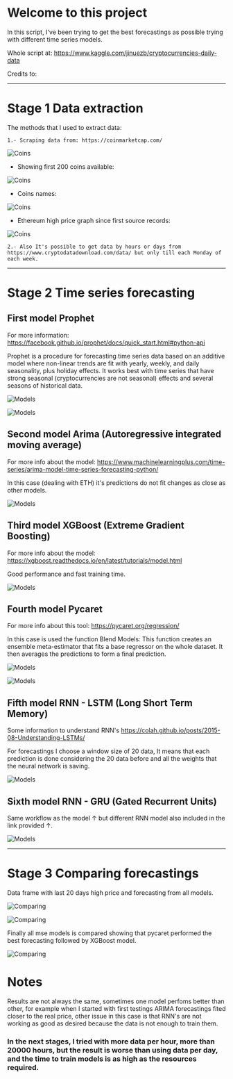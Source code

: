 
# Welcome to this project

In this script, I've been trying to get the best forecastings as possible trying with different time series models.

Whole script at: https://www.kaggle.com/jinuezb/cryptocurrencies-daily-data

Credits to:



----------------------------------------------------------------------------------------------------------------------------------------------------------------------------------------------------------------------------

# Stage 1 Data extraction


The methods that I used to extract data:

    1.- Scraping data from: https://coinmarketcap.com/ 

![Coins](Images/coinmckp_1.PNG)

* Showing first 200 coins available:

![Coins](Images/coinsav_2.PNG)

* Coins names:

![Coins](Images/allcoins_3.PNG)

* Ethereum high price graph since first source records:

![Coins](Images/coinbehave_4.PNG)
    
    2.- Also It's possible to get data by hours or days from https://www.cryptodatadownload.com/data/ but only till each Monday of each week.

--------------------------------------------------------------------------------------------------------------------------------------------------------------------------------------------------------------------------------

# Stage 2 Time series forecasting


## First model Prophet 

For more information: https://facebook.github.io/prophet/docs/quick_start.html#python-api

Prophet is a procedure for forecasting time series data based on an additive model where non-linear trends are fit with yearly, weekly, and daily seasonality, plus holiday effects. It works best with time series that have strong seasonal (cryptocurrencies are not seasonal) effects and several seasons of historical data.

![Models](Images/prophet_5.PNG)

![Models](Images/prophetmse_6.PNG)

## Second model Arima (Autoregressive integrated moving average)

For more info about the model: https://www.machinelearningplus.com/time-series/arima-model-time-series-forecasting-python/

In this case (dealing with ETH) it's predictions do not fit changes as close as other models.

![Models](Images/arimamse_7.PNG)

## Third model XGBoost (Extreme Gradient Boosting)

For more info about the model: https://xgboost.readthedocs.io/en/latest/tutorials/model.html

Good performance and fast training time.

![Models](Images/xgbmse_8.PNG)

## Fourth model Pycaret 

For more info about this tool: https://pycaret.org/regression/

In this case is used the function Blend Models: This function creates an ensemble meta-estimator that fits a base regressor on the whole dataset. It then averages the predictions to form a final prediction.

![Models](Images/pycaretmodels_9.PNG)

![Models](Images/pycaretmse_10.PNG)

## Fifth model RNN - LSTM (Long Short Term Memory) 

Some information to understand RNN's https://colah.github.io/posts/2015-08-Understanding-LSTMs/

For forecastings I choose a window size of 20 data, It means that each prediction is done considering the 20 data before and all the weights that the neural network is saving.

![Models](Images/lstmse_11.PNG)

## Sixth model RNN - GRU (Gated Recurrent Units)

Same workflow as the model ↑ but different RNN model also included in the link provided ↑.

![Models](Images/grumse_12.PNG)

----------------------------------------------------------------------------------------------------------------------------------------------------------------------------------------------------------------------------

# Stage 3 Comparing forecastings


Data frame with last 20 days high price and forecasting from all models.

![Comparing](Images/finaldf_13.PNG)

![Comparing](Images/finalg_14.PNG)

Finally all mse models is compared showing that pycaret performed the best forecasting followed by XGBoost model.

![Comparing](Images/mse15.PNG)

# Notes

Results are not always the same, sometimes one model perfoms better than other, for example when I started with first testings ARIMA forecastings fited closer to the real price, other issue in this case is that RNN's are not working as good as desired because the data is not enough to train them.

### In the next stages, I tried with more data per hour, more than 20000 hours, but the result is worse than using data per day, and the time to train models is as high as the resources required.
